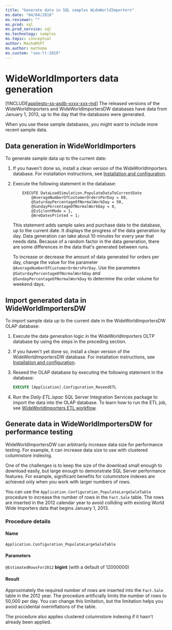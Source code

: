 ```yaml
---
title: "Generate data in SQL samples WideWorldImporters"
ms.date: "04/04/2018"
ms.reviewer: ""
ms.prod: sql
ms.prod_service: sql
ms.technology: samples
ms.topic: conceptual
author: MashaMSFT
ms.author: mathoma
ms.custom: "seo-lt-2019"
---
```


# WideWorldImporters data generation
[!INCLUDE[appliesto-ss-asdb-xxxx-xxx-md](../includes/appliesto-ss-asdb-xxxx-xxx-md.md)]
The released versions of the WideWorldImporters and WideWorldImportersDW databases have data from January 1, 2013, up to the day that the databases were generated.

When you use these sample databases, you might want to include more recent sample data.

## Data generation in WideWorldImporters

To generate sample data up to the current date:

1. If you haven't done so, install a clean version of the WideWorldImporters database. For installation instructions, see [Installation and configuration](wide-world-importers-oltp-install-configure.md).
2. Execute the following statement in the database:

    ```
        EXECUTE DataLoadSimulation.PopulateDataToCurrentDate
            @AverageNumberOfCustomerOrdersPerDay = 60,
            @SaturdayPercentageOfNormalWorkDay = 50,
            @SundayPercentageOfNormalWorkDay = 0,
            @IsSilentMode = 1,
            @AreDatesPrinted = 1;
    ```

    This statement adds sample sales and purchase data to the database, up to the current date. It displays the progress of the data generation by day. Data generation can take about 10 minutes for every year that needs data. Because of a random factor in the data generation, there are some differences in the data that's generated between runs.

    To increase or decrease the amount of data generated for orders per day, change the value for the parameter `@AverageNumberOfCustomerOrdersPerDay`. Use the parameters `@SaturdayPercentageOfNormalWorkDay` and `@SundayPercentageOfNormalWorkDay` to determine the order volume for weekend days.

## Import generated data in WideWorldImportersDW

To import sample data up to the current date in the WideWorldImportersDW OLAP database:

1. Execute the data generation logic in the WideWorldImporters OLTP database by using the steps in the preceding section.
2. If you haven't yet done so, install a clean version of the WideWorldImportersDW database. For installation instructions, see [Installation and configuration](wide-world-importers-oltp-install-configure.md).
3. Reseed the OLAP database by executing the following statement in the database:

    ```sql
    EXECUTE [Application].Configuration_ReseedETL
    ```

4. Run the *Daily ETL.ispac* SQL Server Integration Services package to import the data into the OLAP database. To learn how to run the ETL job, see [WideWorldImporters ETL workflow](wide-world-importers-perform-etl.md).

## Generate data in WideWorldImportersDW for performance testing

WideWorldImportersDW can arbitrarily increase data size for performance testing. For example, it can increase data size to use with clustered columnstore indexing.

One of the challenges is to keep the size of the download small enough to download easily, but large enough to demonstrate SQL Server performance features. For example, significant benefits for columnstore indexes are achieved only when you work with larger numbers of rows. 

You can use the `Application.Configuration_PopulateLargeSaleTable` procedure to increase the number of rows in the `Fact.Sale` table. The rows are inserted in the 2012 calendar year to avoid colliding with existing World Wide Importers data that begins January 1, 2013.

### Procedure details

#### Name

    Application.Configuration_PopulateLargeSaleTable

#### Parameters

  `@EstimatedRowsFor2012` **bigint** (with a default of 12000000)

#### Result

Approximately the required number of rows are inserted into the `Fact.Sale` table in the 2012 year. The procedure artificially limits the number of rows to 50,000 per day. You can change this limitation, but the limitation helps you avoid accidental overinflations of the table.

The procedure also applies clustered columnstore indexing if it hasn't already been applied.
